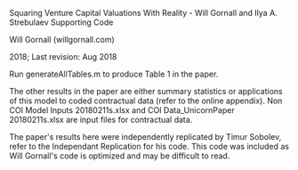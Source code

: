 Squaring Venture Capital Valuations With Reality - Will Gornall and Ilya A. Strebulaev
Supporting Code

Will Gornall  (willgornall.com)

2018; Last revision: Aug 2018
 
Run generateAllTables.m to produce Table 1 in the paper. 

The other results in the paper are either summary statistics or applications of this model to coded contractual data (refer to the online appendix). 
Non COI Model Inputs 20180211s.xlsx and COI Data_UnicornPaper 20180211s.xlsx are input files for contractual data. 

The paper's results here were independently replicated by Timur Sobolev, refer to the Independant Replication for his code. This code was included as Will Gornall's code is optimized and may be difficult to read.
